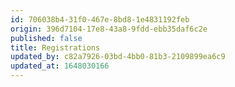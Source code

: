 ```yaml
---
id: 706038b4-31f0-467e-8bd8-1e4831192feb
origin: 396d7104-17e8-43a8-9fdd-ebb35daf6c2e
published: false
title: Registrations
updated_by: c82a7926-03bd-4bb0-81b3-2109899ea6c9
updated_at: 1648030166
---
```

